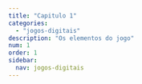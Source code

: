 ```yaml
---
title: "Capitulo 1"
categories: 
  - "jogos-digitais"
description: "Os elementos do jogo"
num: 1
order: 1
sidebar:
  nav: jogos-digitais      
---
```


